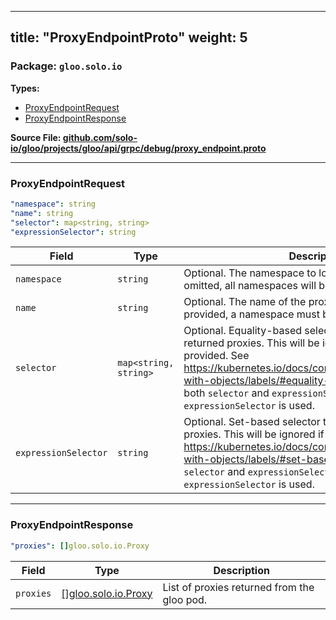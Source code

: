
---
title: "ProxyEndpointProto"
weight: 5
---

<!-- Code generated by solo-kit. DO NOT EDIT. -->


### Package: `gloo.solo.io` 
**Types:**


- [ProxyEndpointRequest](#proxyendpointrequest)
- [ProxyEndpointResponse](#proxyendpointresponse)
  



**Source File: [github.com/solo-io/gloo/projects/gloo/api/grpc/debug/proxy_endpoint.proto](https://github.com/solo-io/gloo/blob/main/projects/gloo/api/grpc/debug/proxy_endpoint.proto)**





---
### ProxyEndpointRequest



```yaml
"namespace": string
"name": string
"selector": map<string, string>
"expressionSelector": string

```

| Field | Type | Description |
| ----- | ---- | ----------- | 
| `namespace` | `string` | Optional. The namespace to look for proxies. If this is omitted, all namespaces will be considered. |
| `name` | `string` | Optional. The name of the proxy to look up. If this is provided, a namespace must be included as well. |
| `selector` | `map<string, string>` | Optional. Equality-based selector to use to filter returned proxies. This will be ignored if a name is provided. See https://kubernetes.io/docs/concepts/overview/working-with-objects/labels/#equality-based-requirement If both `selector` and `expressionSelector` are defined, then `expressionSelector` is used. |
| `expressionSelector` | `string` | Optional. Set-based selector to use to filter returned proxies. This will be ignored if a name is provided. See https://kubernetes.io/docs/concepts/overview/working-with-objects/labels/#set-based-requirement If both `selector` and `expressionSelector` are defined, then `expressionSelector` is used. |




---
### ProxyEndpointResponse



```yaml
"proxies": []gloo.solo.io.Proxy

```

| Field | Type | Description |
| ----- | ---- | ----------- | 
| `proxies` | [[]gloo.solo.io.Proxy](../../../v1/proxy.proto.sk/#proxy) | List of proxies returned from the gloo pod. |





<!-- Start of HubSpot Embed Code -->
<script type="text/javascript" id="hs-script-loader" async defer src="//js.hs-scripts.com/5130874.js"></script>
<!-- End of HubSpot Embed Code -->
